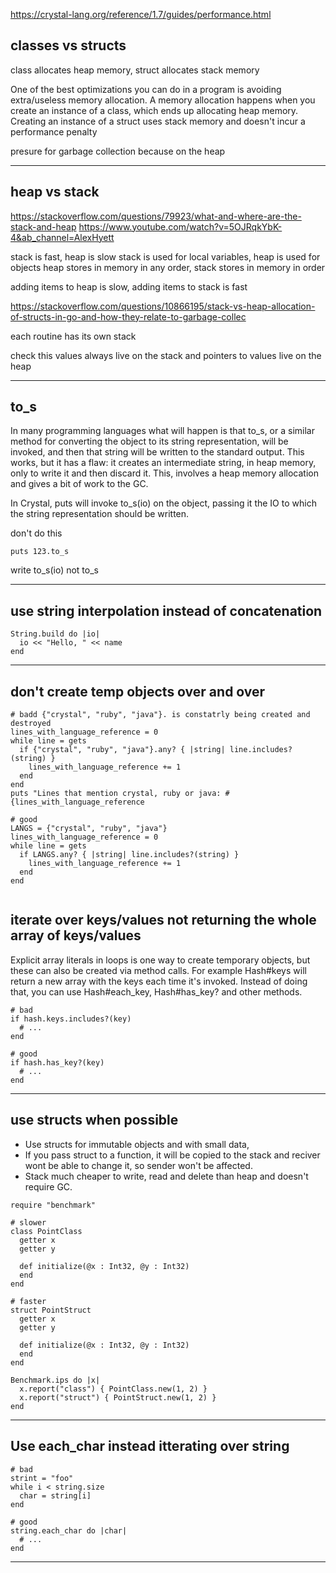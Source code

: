 https://crystal-lang.org/reference/1.7/guides/performance.html

## classes vs structs

class allocates heap memory, struct allocates stack memory

One of the best optimizations you can do in a program is avoiding extra/useless
memory allocation. A memory allocation happens when you create an instance of a
class, which ends up allocating heap memory. Creating an instance of a struct
uses stack memory and doesn't incur a performance penalty

presure for garbage collection because on the heap

---

## heap vs stack

https://stackoverflow.com/questions/79923/what-and-where-are-the-stack-and-heap
https://www.youtube.com/watch?v=5OJRqkYbK-4&ab_channel=AlexHyett

stack is fast, heap is slow 
stack is used for local variables, heap is used for objects
heap stores in memory in any order, stack stores in memory in order 

adding items to heap is slow, adding items to stack is fast

https://stackoverflow.com/questions/10866195/stack-vs-heap-allocation-of-structs-in-go-and-how-they-relate-to-garbage-collec

each routine has its own stack

check this
values always live on the stack 
and pointers to values live on the heap

---

## to_s 
In many programming languages what will happen is that to_s, or a similar
method for converting the object to its string representation, will be invoked,
and then that string will be written to the standard output. This works, but it
has a flaw: it creates an intermediate string, in heap memory, only to write it
and then discard it. This, involves a heap memory allocation and gives a bit of
work to the GC.

In Crystal, puts will invoke to_s(io) on the object, passing it the IO to which
the string representation should be written.

don't do this
```crystal
puts 123.to_s
```

write to_s(io) not to_s

---

## use string interpolation instead of concatenation

```crystal 
String.build do |io|
  io << "Hello, " << name
end
```

---

## don't create temp objects over and over

```crystal 
# badd {"crystal", "ruby", "java"}. is constatrly being created and destroyed
lines_with_language_reference = 0
while line = gets
  if {"crystal", "ruby", "java"}.any? { |string| line.includes?(string) }
    lines_with_language_reference += 1
  end
end
puts "Lines that mention crystal, ruby or java: #{lines_with_language_reference

# good 
LANGS = {"crystal", "ruby", "java"}
lines_with_language_reference = 0
while line = gets
  if LANGS.any? { |string| line.includes?(string) }
    lines_with_language_reference += 1
  end
end
  
```


## iterate over keys/values not returning the whole array of keys/values


Explicit array literals in loops is one way to create temporary objects, but
these can also be created via method calls. For example Hash#keys will return a
new array with the keys each time it's invoked. Instead of doing that, you can
use Hash#each_key, Hash#has_key? and other methods.

```crystal 
# bad 
if hash.keys.includes?(key)
  # ...
end 

# good 
if hash.has_key?(key)
  # ...
end
```

--- 

## use structs when possible

- Use structs for immutable objects and with small data,
- If you pass struct to a function, it will be copied to the stack and reciver
  wont be able to change it, so sender won't be affected.
- Stack much cheaper to write, read and delete than heap and doesn't require GC.

```crystal 
require "benchmark"

# slower
class PointClass
  getter x
  getter y

  def initialize(@x : Int32, @y : Int32)
  end
end

# faster
struct PointStruct
  getter x
  getter y

  def initialize(@x : Int32, @y : Int32)
  end
end

Benchmark.ips do |x|
  x.report("class") { PointClass.new(1, 2) }
  x.report("struct") { PointStruct.new(1, 2) }
end
```

--- 

## Use each_char instead itterating over string

```crystal  
# bad 
strint = "foo"
while i < string.size
  char = string[i]
end

# good
string.each_char do |char|
  # ...
end
```

---


